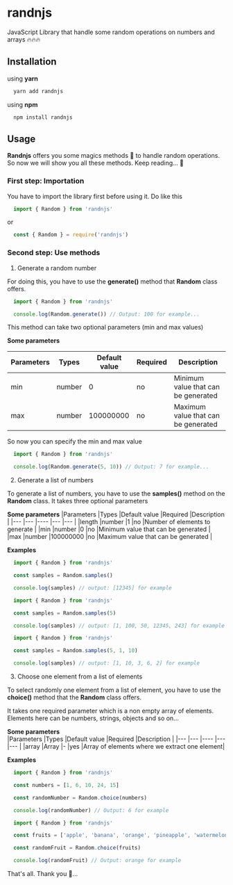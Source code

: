 # randnjs 

JavaScript Library that handle some random operations on numbers and arrays 🔥🔥🔥

## Installation 

using **yarn**

```bash
  yarn add randnjs
```

using **npm**

```bash
  npm install randnjs
```

## Usage 

**Randnjs** offers you some magics methods 🌟 to handle random operations.
So now we will show you all these methods. Keep reading... 📖

### First step: Importation

You have to import the library first before using it. Do like this

```javascript
  import { Random } from 'randnjs'
```

or

```javascript
  const { Random } = require('randnjs')
```

### Second step: Use methods

1. Generate a random number

For doing this, you have to use the **generate()** method that **Random** class offers.

```javascript
  import { Random } from 'randnjs'

  console.log(Random.generate()) // Output: 100 for example...
```

This method can take two optional parameters (min and max values)

**Some parameters**

|Parameters    |Types       |Default value |Required |Description                         |
|---           |---         |----          |---      |---                                 |
|min           |number      |0             |no       |Minimum value that can be generated |
|max           |number      |100000000     |no       |Maximum value that can be generated |

So now you can specify the min and max value

```javascript
  import { Random } from 'randnjs'

  console.log(Random.generate(5, 10)) // Output: 7 for example...
```

2. Generate a list of numbers

To generate a list of numbers, you have to use the **samples()** method on the **Random** class.
It takes three optional parameters

**Some parameters**
|Parameters    |Types       |Default value |Required |Description                         |
|---           |---         |----          |---      |---                                 |
|length        |number      |1             |no       |Number of elements to generate      |
|min           |number      |0             |no       |Minimum value that can be generated |
|max           |number      |100000000     |no       |Maximum value that can be generated |

**Examples**

```javascript
  import { Random } from 'randnjs'

  const samples = Random.samples()

  console.log(samples) // output: [12345] for example
```

```javascript
  import { Random } from 'randnjs'

  const samples = Random.samples(5)

  console.log(samples) // output: [1, 100, 50, 12345, 243] for example
```

```javascript
  import { Random } from 'randnjs'

  const samples = Random.samples(5, 1, 10)

  console.log(samples) // output: [1, 10, 3, 6, 2] for example
```

3. Choose one element from a list of elements

To select randomly one element from a list of element, you have to use the **choice()** method that the **Random** class offers.

It takes one required parameter which is a non empty array of elements. Elements here can be numbers, strings, objects and so on...

**Some parameters**  
|Parameters    |Types       |Default value |Required |Description                                   |
|---           |---         |----          |---      |---                                           |
|array         |Array       |-             |yes      |Array of elements where we extract one element|

**Examples**

```javascript
  import { Random } from 'randnjs'

  const numbers = [1, 6, 10, 24, 15]

  const randomNumber = Random.choice(numbers)

  console.log(randomNumber) // Output: 6 for example
```

```javascript
  import { Random } from 'randnjs'

  const fruits = ['apple', 'banana', 'orange', 'pineapple', 'watermelon']

  const randomFruit = Random.choice(fruits)

  console.log(randomFruit) // Output: orange for example
```

That's all. Thank you 🙏...